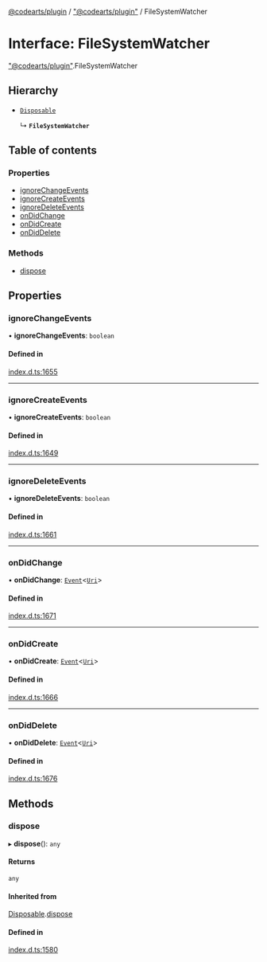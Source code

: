[@codearts/plugin](../README.md) / ["@codearts/plugin"](../modules/_codearts_plugin_.md) / FileSystemWatcher

# Interface: FileSystemWatcher

["@codearts/plugin"](../modules/_codearts_plugin_.md).FileSystemWatcher

## Hierarchy

- [`Disposable`](../classes/codearts_plugin_.Disposable.md)

  ↳ **`FileSystemWatcher`**

## Table of contents

### Properties

- [ignoreChangeEvents](codearts_plugin_.FileSystemWatcher.md#ignorechangeevents)
- [ignoreCreateEvents](codearts_plugin_.FileSystemWatcher.md#ignorecreateevents)
- [ignoreDeleteEvents](codearts_plugin_.FileSystemWatcher.md#ignoredeleteevents)
- [onDidChange](codearts_plugin_.FileSystemWatcher.md#ondidchange)
- [onDidCreate](codearts_plugin_.FileSystemWatcher.md#ondidcreate)
- [onDidDelete](codearts_plugin_.FileSystemWatcher.md#ondiddelete)

### Methods

- [dispose](codearts_plugin_.FileSystemWatcher.md#dispose)

## Properties

### ignoreChangeEvents

• **ignoreChangeEvents**: `boolean`

#### Defined in

[index.d.ts:1655](https://github.com/huaweicloud/cloudide-plugin-api/blob/3b0eee8/index.d.ts#L1655)

___

### ignoreCreateEvents

• **ignoreCreateEvents**: `boolean`

#### Defined in

[index.d.ts:1649](https://github.com/huaweicloud/cloudide-plugin-api/blob/3b0eee8/index.d.ts#L1649)

___

### ignoreDeleteEvents

• **ignoreDeleteEvents**: `boolean`

#### Defined in

[index.d.ts:1661](https://github.com/huaweicloud/cloudide-plugin-api/blob/3b0eee8/index.d.ts#L1661)

___

### onDidChange

• **onDidChange**: [`Event`](codearts_plugin_.Event.md)<[`Uri`](../classes/codearts_plugin_.Uri.md)\>

#### Defined in

[index.d.ts:1671](https://github.com/huaweicloud/cloudide-plugin-api/blob/3b0eee8/index.d.ts#L1671)

___

### onDidCreate

• **onDidCreate**: [`Event`](codearts_plugin_.Event.md)<[`Uri`](../classes/codearts_plugin_.Uri.md)\>

#### Defined in

[index.d.ts:1666](https://github.com/huaweicloud/cloudide-plugin-api/blob/3b0eee8/index.d.ts#L1666)

___

### onDidDelete

• **onDidDelete**: [`Event`](codearts_plugin_.Event.md)<[`Uri`](../classes/codearts_plugin_.Uri.md)\>

#### Defined in

[index.d.ts:1676](https://github.com/huaweicloud/cloudide-plugin-api/blob/3b0eee8/index.d.ts#L1676)

## Methods

### dispose

▸ **dispose**(): `any`

#### Returns

`any`

#### Inherited from

[Disposable](../classes/codearts_plugin_.Disposable.md).[dispose](../classes/codearts_plugin_.Disposable.md#dispose)

#### Defined in

[index.d.ts:1580](https://github.com/huaweicloud/cloudide-plugin-api/blob/3b0eee8/index.d.ts#L1580)

